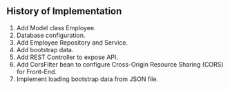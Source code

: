 History of Implementation
-------------------------

1. Add Model class Employee.
2. Database configuration.
3. Add Employee Repository and Service.
4. Add bootstrap data.
5. Add REST Controller to expose API.
6. Add CorsFilter bean to configure Cross-Origin Resource Sharing (CORS) for Front-End.
7. Implement loading bootstrap data from JSON file.
